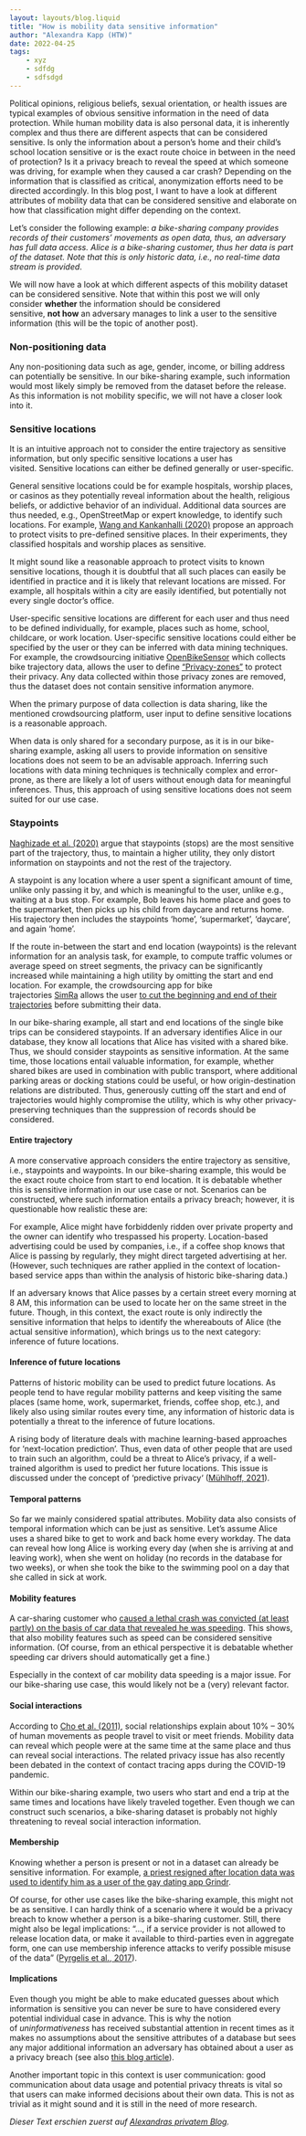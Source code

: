 ```yaml
---
layout: layouts/blog.liquid
title: "How is mobility data sensitive information"
author: "Alexandra Kapp (HTW)"
date: 2022-04-25
tags: 
    - xyz
    - sdfdg
    - sdfsdgd
---
```


Political opinions, religious beliefs, sexual orientation, or health issues are typical examples of obvious sensitive information in the need of data protection. While human mobility data is also personal data, it is inherently complex and thus there are different aspects that can be considered sensitive. Is only the information about a person’s home and their child’s school location sensitive or is the exact route choice in between in the need of protection? Is it a privacy breach to reveal the speed at which someone was driving, for example when they caused a car crash? Depending on the information that is classified as critical, anonymization efforts need to be directed accordingly. In this blog post, I want to have a look at different attributes of mobility data that can be considered sensitive and elaborate on how that classification might differ depending on the context.

Let’s consider the following example: _a bike-sharing company provides records of their customers’ movements as open data, thus, an adversary has full data access. Alice is a bike-sharing customer, thus her data is part of the dataset. Note that this is only historic data, i.e., no real-time data stream is provided_.

We will now have a look at which different aspects of this mobility dataset can be considered sensitive. Note that within this post we will only consider **whether** the information should be considered sensitive, **not how** an adversary manages to link a user to the sensitive information (this will be the topic of another post).

### Non-positioning data

Any non-positioning data such as age, gender, income, or billing address can potentially be sensitive. In our bike-sharing example, such information would most likely simply be removed from the dataset before the release. As this information is not mobility specific, we will not have a closer look into it.

### Sensitive locations

It is an intuitive approach not to consider the entire trajectory as sensitive information, but only specific sensitive locations a user has visited. Sensitive locations can either be defined generally or user-specific.

General sensitive locations could be for example hospitals, worship places, or casinos as they potentially reveal information about the health, religious beliefs, or addictive behavior of an individual. Additional data sources are thus needed, e.g., OpenStreetMap or expert knowledge, to identify such locations. For example, [Wang and Kankanhalli (2020)](https://www.sciencedirect.com/science/article/pii/S016740482030225X) propose an approach to protect visits to pre-defined sensitive places. In their experiments, they classified hospitals and worship places as sensitive.

It might sound like a reasonable approach to protect visits to known sensitive locations, though it is doubtful that all such places can easily be identified in practice and it is likely that relevant locations are missed. For example, all hospitals within a city are easily identified, but potentially not every single doctor’s office.

User-specific sensitive locations are different for each user and thus need to be defined individually, for example, places such as home, school, childcare, or work location. User-specific sensitive locations could either be specified by the user or they can be inferred with data mining techniques. For example, the crowdsourcing initiative [OpenBikeSensor](https://www.openbikesensor.org/) which collects bike trajectory data, allows the user to define [“Privacy-zones”](https://www.openbikesensor.org/docs/user-guide/privacy-zones/) to protect their privacy. Any data collected within those privacy zones are removed, thus the dataset does not contain sensitive information anymore.

When the primary purpose of data collection is data sharing, like the mentioned crowdsourcing platform, user input to define sensitive locations is a reasonable approach.

When data is only shared for a secondary purpose, as it is in our bike-sharing example, asking all users to provide information on sensitive locations does not seem to be an advisable approach. Inferring such locations with data mining techniques is technically complex and error-prone, as there are likely a lot of users without enough data for meaningful inferences. Thus, this approach of using sensitive locations does not seem suited for our use case.

### Staypoints

[Naghizade et al. (2020)](https://dl.acm.org/doi/abs/10.1145/3363449) argue that staypoints (stops) are the most sensitive part of the trajectory, thus, to maintain a higher utility, they only distort information on staypoints and not the rest of the trajectory.

A staypoint is any location where a user spent a significant amount of time, unlike only passing it by, and which is meaningful to the user, unlike e.g., waiting at a bus stop. For example, Bob leaves his home place and goes to the supermarket, then picks up his child from daycare and returns home. His trajectory then includes the staypoints ‘home’, ‘supermarket’, ‘daycare’, and again ‘home’.

If the route in-between the start and end location (waypoints) is the relevant information for an analysis task, for example, to compute traffic volumes or average speed on street segments, the privacy can be significantly increased while maintaining a high utility by omitting the start and end location. For example, the crowdsourcing app for bike trajectories [SimRa](https://www.digital-future.berlin/forschung/projekte/simra/) allows the user [to cut the beginning and end of their trajectories](http://www.mcc.tu-berlin.de/fileadmin/fg344/simra/SimRa_Anleitung_IOS.pdf) before submitting their data.

In our bike-sharing example, all start and end locations of the single bike trips can be considered staypoints. If an adversary identifies Alice in our database, they know all locations that Alice has visited with a shared bike. Thus, we should consider staypoints as sensitive information. At the same time, those locations entail valuable information, for example, whether shared bikes are used in combination with public transport, where additional parking areas or docking stations could be useful, or how origin-destination relations are distributed. Thus, generously cutting off the start and end of trajectories would highly compromise the utility, which is why other privacy-preserving techniques than the suppression of records should be considered.

#### Entire trajectory

A more conservative approach considers the entire trajectory as sensitive, i.e., staypoints and waypoints. In our bike-sharing example, this would be the exact route choice from start to end location. It is debatable whether this is sensitive information in our use case or not. Scenarios can be constructed, where such information entails a privacy breach; however, it is questionable how realistic these are:

For example, Alice might have forbiddenly ridden over private property and the owner can identify who trespassed his property. Location-based advertising could be used by companies, i.e., if a coffee shop knows that Alice is passing by regularly, they might direct targeted advertising at her. (However, such techniques are rather applied in the context of location-based service apps than within the analysis of historic bike-sharing data.)

If an adversary knows that Alice passes by a certain street every morning at 8 AM, this information can be used to locate her on the same street in the future. Though, in this context, the exact route is only indirectly the sensitive information that helps to identify the whereabouts of Alice (the actual sensitive information), which brings us to the next category: inference of future locations.

#### Inference of future locations

Patterns of historic mobility can be used to predict future locations. As people tend to have regular mobility patterns and keep visiting the same places (same home, work, supermarket, friends, coffee shop, etc.), and likely also using similar routes every time, any information of historic data is potentially a threat to the inference of future locations.

A rising body of literature deals with machine learning-based approaches for ‘next-location prediction’. Thus, even data of other people that are used to train such an algorithm, could be a threat to Alice’s privacy, if a well-trained algorithm is used to predict her future locations. This issue is discussed under the concept of ‘predictive privacy‘ ([Mühlhoff, 2021](https://link.springer.com/article/10.1007/s10676-021-09606-x)).

#### Temporal patterns

So far we mainly considered spatial attributes. Mobility data also consists of temporal information which can be just as sensitive. Let’s assume Alice uses a shared bike to get to work and back home every workday. The data can reveal how long Alice is working every day (when she is arriving at and leaving work), when she went on holiday (no records in the database for two weeks), or when she took the bike to the swimming pool on a day that she called in sick at work.

#### Mobility features

A car-sharing customer who [caused a lethal crash was convicted (at least partly) on the basis of car data that revealed he was speeding](https://www.sueddeutsche.de/auto/datenerfassung-im-fahrzeug-das-auto-wird-zum-zeuge-der-anklage-1.3097958). This shows, that also mobility features such as speed can be considered sensitive information. (Of course, from an ethical perspective it is debatable whether speeding car drivers should automatically get a fine.)

Especially in the context of car mobility data speeding is a major issue. For our bike-sharing use case, this would likely not be a (very) relevant factor.

#### Social interactions

According to [Cho et al. (2011)](https://dl.acm.org/doi/abs/10.1145/2020408.2020579), social relationships explain about 10% – 30% of human movements as people travel to visit or meet friends. Mobility data can reveal which people were at the same time at the same place and thus can reveal social interactions. The related privacy issue has also recently been debated in the context of contact tracing apps during the COVID-19 pandemic.

Within our bike-sharing example, two users who start and end a trip at the same times and locations have likely traveled together. Even though we can construct such scenarios, a bike-sharing dataset is probably not highly threatening to reveal social interaction information.

#### Membership

Knowing whether a person is present or not in a dataset can already be sensitive information. For example, [a priest resigned after location data was used to identify him as a user of the gay dating app Grindr](https://www.vice.com/en/article/pkbxp8/grindr-location-data-priest-weaponization-app).

Of course, for other use cases like the bike-sharing example, this might not be as sensitive. I can hardly think of a scenario where it would be a privacy breach to know whether a person is a bike-sharing customer. Still, there might also be legal implications: “…, if a service provider is not allowed to release location data, or make it available to third-parties even in aggregate form, one can use membership inference attacks to verify possible misuse of the data” ([Pyrgelis et al., 2017](https://arxiv.org/abs/1708.06145)).

#### Implications

Even though you might be able to make educated guesses about which information is sensitive you can never be sure to have considered every potential individual case in advance. This is why the notion of _uninformativeness_ has received substantial attention in recent times as it makes no assumptions about the sensitive attributes of a database but sees any major additional information an adversary has obtained about a user as a privacy breach (see also [this blog article](https://wordpress.com/post/alexandrakapp.blog/396)).

Another important topic in this context is user communication: good communication about data usage and potential privacy threats is vital so that users can make informed decisions about their own data. This is not as trivial as it might sound and it is still in the need of more research.

_Dieser Text erschien zuerst auf [Alexandras privatem Blog](https://alexandrakapp.blog/)._
